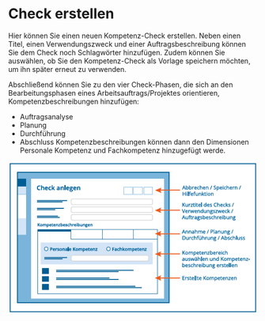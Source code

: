 # Check erstellen

Hier können Sie einen neuen Kompetenz-Check erstellen. Neben einen Titel,
einen Verwendungszweck und einer Auftragsbeschreibung können Sie dem
Check noch Schlagwörter hinzufügen. Zudem können Sie auswählen,
ob Sie den Kompetenz-Check als Vorlage speichern möchten, um ihn später erneut zu verwenden.

Abschließend können Sie zu den vier Check-Phasen, die sich an den Bearbeitungsphasen eines Arbeitsauftrags/Projektes orientieren, Kompetenzbeschreibungen hinzufügen: 
* Auftragsanalyse
* Planung 
* Durchführung 
* Abschluss 
Kompetenzbeschreibungen können dann den Dimensionen Personale Kompetenz und Fachkompetenz hinzugefügt werde.

![Übersicht der Funktionen zur Erstellung eines Checks](media/check-erstellen.png)
